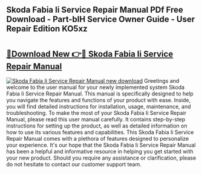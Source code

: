 ## Skoda Fabia Ii Service Repair Manual PDf Free Download - Part-blH Service Owner Guide - User Repair Edition KO5xz

# <h2><a href="http://bc53547.oget.top/?id=Skoda+Fabia+Ii+Service+Repair+Manual">🔗Download New 👉🔴 Skoda Fabia Ii Service Repair Manual</a></h2>

[![Skoda Fabia Ii Service Repair Manual new download](https://i.imgur.com/5g1atiW.png)](http://bc53547.oget.top/?id=Skoda+Fabia+Ii+Service+Repair+Manual)
Greetings and welcome to the user manual for your newly implemented system Skoda Fabia Ii Service Repair Manual. This manual is specifically designed to help you navigate the features and functions of your product with ease. Inside, you will find detailed instructions for installation, usage, maintenance, and troubleshooting. To make the most of your Skoda Fabia Ii Service Repair Manual, please read this user manual carefully. It contains step-by-step instructions for setting up the product, as well as detailed information on how to use its various features and capabilities. This Skoda Fabia Ii Service Repair Manual comes with a plethora of features designed to personalize your experience. It's our hope that the Skoda Fabia Ii Service Repair Manual has been a helpful and informative resource in helping you get started with your new product. Should you require any assistance or clarification, please do not hesitate to contact our customer support team.
